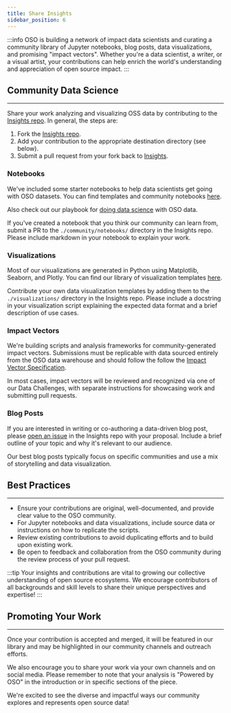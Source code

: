 ```yaml
---
title: Share Insights
sidebar_position: 6
---
```


:::info
OSO is building a network of impact data scientists and curating a community library of Jupyter notebooks, blog posts, data visualizations, and promising "impact vectors". Whether you're a data scientist, a writer, or a visual artist, your contributions can help enrich the world's understanding and appreciation of open source impact.
:::

## Community Data Science

---

Share your work analyzing and visualizing OSS data by contributing to the [Insights repo](https://github.com/opensource-observer/insights). In general, the steps are:

1. Fork the [Insights repo](https://github.com/opensource-observer/insights/fork).
2. Add your contribution to the appropriate destination directory (see below).
3. Submit a pull request from your fork back to [Insights](https://github.com/opensource-observer/insights).

### Notebooks

We've included some starter notebooks to help data scientists get going with OSO datasets. You can find templates and community notebooks [here](https://github.com/opensource-observer/insights/blob/main/community/notebooks).

Also check out our playbook for [doing data science](../integrate/data-science) with OSO data.

If you've created a notebook that you think our community can learn from, submit a PR to the `./community/notebooks/` directory in the Insights repo. Please include markdown in your notebook to explain your work.

### Visualizations

Most of our visualizations are generated in Python using Matplotlib, Seaborn, and Plotly. You can find our library of visualization templates [here](https://github.com/opensource-observer/insights/blob/main/visualizations/).

Contribute your own data visualization templates by adding them to the `./visualizations/` directory in the Insights repo. Please include a docstring in your visualization script explaining the expected data format and a brief description of use cases.

### Impact Vectors

We're building scripts and analysis frameworks for community-generated impact vectors. Submissions must be replicable with data sourced entirely from the OSO data warehouse and should follow the follow the [Impact Vector Specification](../how-oso-works/resources/impact-vector-spec).

In most cases, impact vectors will be reviewed and recognized via one of our Data Challenges, with separate instructions for showcasing work and submitting pull requests.

### Blog Posts

If you are interested in writing or co-authoring a data-driven blog post, please [open an issue](https://github.com/opensource-observer/insights/issues) in the Insights repo with your proposal. Include a brief outline of your topic and why it's relevant to our audience.

Our best blog posts typically focus on specific communities and use a mix of storytelling and data visualization.

## Best Practices

---

- Ensure your contributions are original, well-documented, and provide clear value to the OSO community.
- For Jupyter notebooks and data visualizations, include source data or instructions on how to replicate the scripts.
- Review existing contributions to avoid duplicating efforts and to build upon existing work.
- Be open to feedback and collaboration from the OSO community during the review process of your pull request.

:::tip
Your insights and contributions are vital to growing our collective understanding of open source ecosystems. We encourage contributors of all backgrounds and skill levels to share their unique perspectives and expertise!
:::

## Promoting Your Work

---

Once your contribution is accepted and merged, it will be featured in our library and may be highlighted in our community channels and outreach efforts.

We also encourage you to share your work via your own channels and on social media. Please remember to note that your analysis is "Powered by OSO" in the introduction or in specific sections of the piece.

We're excited to see the diverse and impactful ways our community explores and represents open source data!
